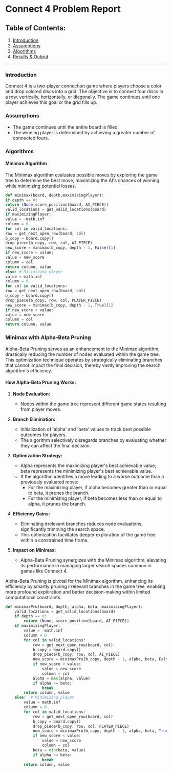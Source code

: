 # Connect 4 Problem Report

## Table of Contents:

1. [Introduction](#introduction)
2. [Assumptions](#assumptions)
3. [Algorithms](#algorithms)
4. [Results & Output](#results--output)

---

### Introduction <a name="introduction"></a>

Connect 4 is a two-player connection game where players choose a color and drop colored discs into a grid. The objective is to connect four discs in a row, vertically, horizontally, or diagonally. The game continues until one player achieves this goal or the grid fills up.

### Assumptions <a name="assumptions"></a>

- The game continues until the entire board is filled.
- The winning player is determined by achieving a greater number of connected fours.

### Algorithms <a name="algorithms"></a>

#### Minimax Algorithm

The Minimax algorithm evaluates possible moves by exploring the game tree to determine the best move, maximizing the AI's chances of winning while minimizing potential losses.

```python
def minimax(board, depth,maximizingPlayer):
if depth == 0:
return (None,score_position(board, AI_PIECE))
valid_locations = get_valid_locations(board)
if maximizingPlayer:
value = -math.inf
column = 0
for col in valid_locations:
row = get_next_open_row(board, col)
b_copy = board.copy()
drop_piece(b_copy, row, col, AI_PIECE)
new_score = minimax(b_copy, depth - 1, False)[1]
if new_score > value:
value = new_score
column = col
return column, value
else: # Minimizing player
value = math.inf
column = 0
for col in valid_locations:
row = get_next_open_row(board, col)
b_copy = board.copy()
drop_piece(b_copy, row, col, PLAYER_PIECE)
new_score = minimax(b_copy, depth - 1, True)[1]
if new_score < value:
value = new_score
column = col
return column, value
```

### Minimax with Alpha-Beta Pruning

Alpha-Beta Pruning serves as an enhancement to the Minimax algorithm, drastically reducing the number of nodes evaluated within the game tree. This optimization technique operates by strategically eliminating branches that cannot impact the final decision, thereby vastly improving the search algorithm's efficiency.

#### How Alpha-Beta Pruning Works:

1. **Node Evaluation:**

   - Nodes within the game tree represent different game states resulting from player moves.

2. **Branch Elimination:**
   - Initialization of 'alpha' and 'beta' values to track best possible outcomes for players.
   - The algorithm selectively disregards branches by evaluating whether they can affect the final decision.
3. **Optimization Strategy:**

   - Alpha represents the maximizing player's best achievable value; beta represents the minimizing player's best achievable value.
   - If the algorithm identifies a move leading to a worse outcome than a previously evaluated move:
     - For the maximizing player, if alpha becomes greater than or equal to beta, it prunes the branch.
     - For the minimizing player, if beta becomes less than or equal to alpha, it prunes the branch.

4. **Efficiency Gains:**

   - Eliminating irrelevant branches reduces node evaluations, significantly trimming the search space.
   - This optimization facilitates deeper exploration of the game tree within a constrained time frame.

5. **Impact on Minimax:**
   - Alpha-Beta Pruning synergizes with the Minimax algorithm, elevating its performance in managing larger search spaces common in games like Connect 4.

Alpha-Beta Pruning is pivotal for the Minimax algorithm, enhancing its efficiency by smartly pruning irrelevant branches in the game tree, enabling more profound exploration and better decision-making within limited computational constraints.

```python
def minimaxPru(board, depth, alpha, beta, maximizingPlayer):
    valid_locations = get_valid_locations(board)
    if depth == 0:
        return (None, score_position(board, AI_PIECE))
    if maximizingPlayer:
        value = -math.inf
        column = 0
        for col in valid_locations:
            row = get_next_open_row(board, col)
            b_copy = board.copy()
            drop_piece(b_copy, row, col, AI_PIECE)
            new_score = minimaxPru(b_copy, depth - 1, alpha, beta, False)[1]
            if new_score > value:
                value = new_score
                column = col
            alpha = max(alpha, value)
            if alpha >= beta:
                break
        return column, value
    else:  # Minimizing player
        value = math.inf
        column = 0
        for col in valid_locations:
            row = get_next_open_row(board, col)
            b_copy = board.copy()
            drop_piece(b_copy, row, col, PLAYER_PIECE)
            new_score = minimaxPru(b_copy, depth - 1, alpha, beta, True)[1]
            if new_score < value:
                value = new_score
                column = col
            beta = min(beta, value)
            if alpha >= beta:
                break
        return column, value
```
